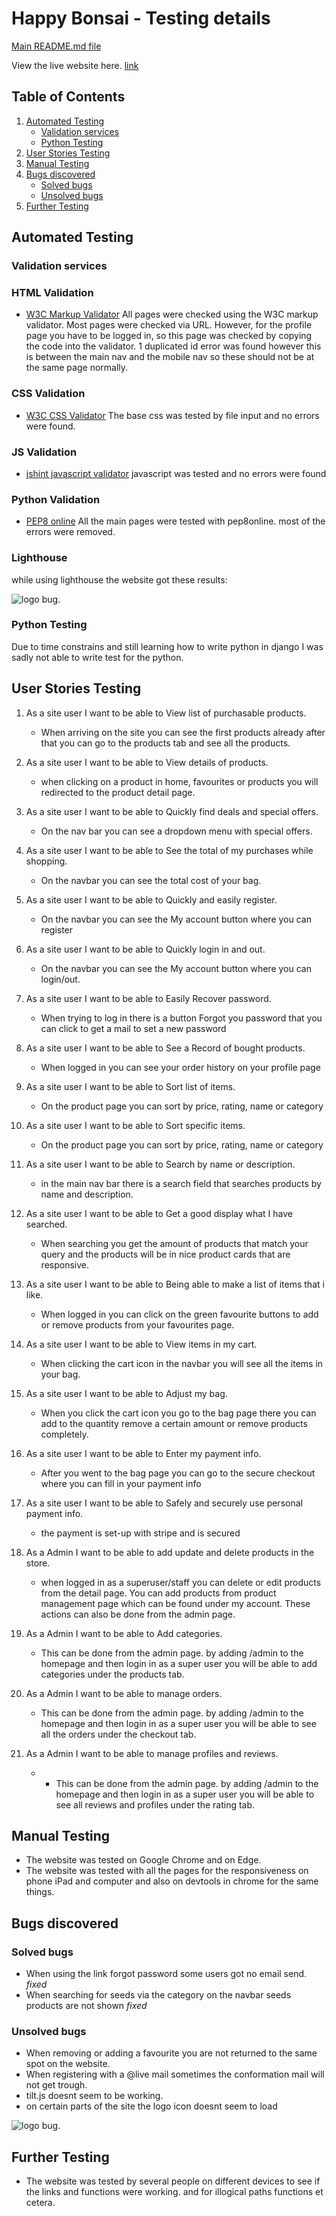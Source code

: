 # Happy Bonsai - Testing details

[Main README.md file](README.md)

View the live website here. [link](https://happy-bonsai.herokuapp.com/)

## Table of Contents

1. [Automated Testing](#automated-testing)
    - [Validation services](#validation-services)
    - [Python Testing](#python-testing)
2. [User Stories Testing](#user-stories-testing)
3. [Manual Testing](#manual-testing)
4. [Bugs discovered](#bugs-discovered)
    - [Solved bugs](#solved-bugs)
    - [Unsolved bugs](#unsolved-bugs)
5. [Further Testing](#further-testing)

## Automated Testing
### Validation services

### HTML Validation

-   [W3C Markup Validator](https://validator.w3.org/)
All pages were checked using the W3C markup validator. Most pages were checked via URL. However, 
for the profile page you have to be logged in, so this page was checked by copying the code into the validator.
1 duplicated id error was found however this is between the main nav and the mobile nav so these should not be at the same page normally.

### CSS Validation

- [W3C CSS Validator](https://jigsaw.w3.org/css-validator/#validate_by_input)
The base css was tested by file input and no errors were found.

### JS Validation

- [jshint javascript validator](https://jshint.com/)
javascript was tested and no errors were found

###  Python Validation

- [PEP8 online](http://pep8online.com/checkresult)
All the main pages were tested with pep8online. most of the errors were removed.

### Lighthouse
 while using lighthouse the website got these results:

![logo bug.](media/lighthouse.PNG)
### Python Testing

Due to time constrains and still learning how to write python in django I was sadly not able to write test for the python.

## User Stories Testing

1. As a site user I want to be able to View list of purchasable products.
    - When arriving on the site you can see the first products already after that you can go to the products tab and see all the products.

2. As a site user I want to be able to View details of products.
    - when clicking on a product in home, favourites or products you will redirected to the product detail page.

3. As a site user I want to be able to Quickly find deals and special offers.
    - On the nav bar you can see a dropdown menu with special offers.

4. As a site user I want to be able to See the total of my purchases while shopping.
    - On the navbar you can see the total cost of your bag.

5. As a site user I want to be able to Quickly and easily register. 
    - On the navbar you can see the My account button where you can register

6. As a site user I want to be able to Quickly login in and out.
    - On the navbar you can see the My account button where you can login/out.

7. As a site user I want to be able to Easily Recover password.
    - When trying to log in there is a button Forgot you password that you can click to get a mail to set a new password

8. As a site user I want to be able to See a Record of bought products.
    - When logged in you can see your order history on your profile page

9. As a site user I want to be able to Sort list of items.
    -  On the product page you can sort by price, rating, name or category

10. As a site user I want to be able to  Sort specific items.
    -  On the product page you can sort by price, rating, name or category

11. As a site user I want to be able to Search by name or description.
    - in the main nav bar there is a search field that searches products by name and description.

12. As a site user I want to be able to Get a good display what I have searched.
    - When searching you get the amount of products that match your query and the products will be in nice product cards that are responsive.

13. As a site user I want to be able to Being able to make a list of items that i like.
    - When logged in you can click on the green favourite buttons to add or remove products from your favourites page.

14. As a site user I want to be able to View items in my cart.
    - When clicking the cart icon in the navbar you will see all the items in your bag.

15. As a site user I want to be able to Adjust my bag.
    - When you click the cart icon you go to the bag page there you can add to the quantity remove a certain amount or remove products completely.

16. As a site user I want to be able to  Enter my payment info.
    - After you went to the bag page you can go to the secure checkout where you can fill in your payment info

17. As a site user I want to be able to Safely and securely use personal payment info.
    - the payment is set-up with stripe and is secured

18. As a Admin I want to be able to add update and delete products in the store.
    - when logged in as a superuser/staff you can delete or edit products from the detail page. You can add products from product management page which can be found under my account. These actions can also be done from the admin page.

19. As a Admin I want to be able to Add categories.
    - This can be done from the admin page. by adding /admin to the homepage and then login in as a super user you will be able to add categories under the products tab.

20. As a Admin I want to be able to manage orders.
    - This can be done from the admin page. by adding /admin to the homepage and then login in as a super user you will be able to see all the orders under the checkout tab.

21. As a Admin I want to be able to manage profiles and reviews.
    - - This can be done from the admin page. by adding /admin to the homepage and then login in as a super user you will be able to see all reviews and profiles under the rating tab.

## Manual Testing
- The website was tested on Google Chrome and on Edge. 
- The website was tested with all the pages for the responsiveness on phone iPad and computer and also on devtools in chrome for the same things.



## Bugs discovered
### Solved bugs
- When using the link forgot password  some users got no email send. *fixed*
- When searching for seeds via the category on the navbar seeds products are not shown *fixed*

### Unsolved bugs
- When removing or adding a favourite you are not returned to the same spot on the website.
- When registering with a @live mail sometimes the conformation mail will not get trough.
- tilt.js doesnt seem to be working.
- on certain parts of the site the logo icon doesnt seem to load 

![logo bug.](media/logobug.png)
## Further Testing

- The website was tested by several people on different devices to see if the links and functions were working.
and for illogical paths functions et cetera.





